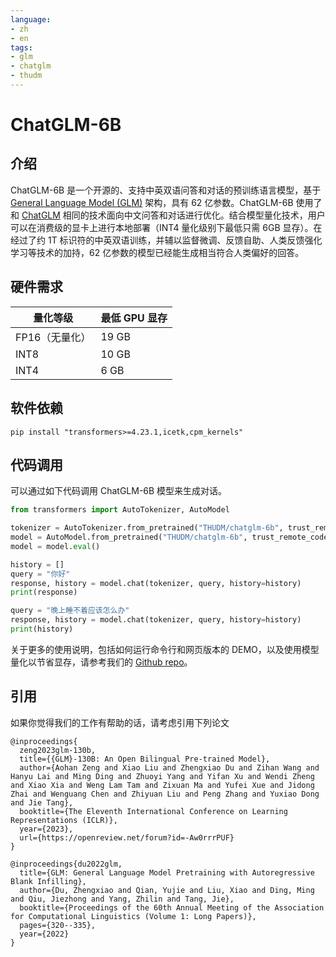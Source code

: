 ```yaml
---
language:
- zh
- en
tags:
- glm
- chatglm
- thudm
---
```

# ChatGLM-6B
## 介绍
ChatGLM-6B 是一个开源的、支持中英双语问答和对话的预训练语言模型，基于 [General Language Model (GLM)](https://github.com/THUDM/GLM) 架构，具有 62 亿参数。ChatGLM-6B 使用了和 [ChatGLM]((https://chatglm.cn)) 相同的技术面向中文问答和对话进行优化。结合模型量化技术，用户可以在消费级的显卡上进行本地部署（INT4 量化级别下最低只需 6GB 显存）。在经过了约 1T 标识符的中英双语训练，并辅以监督微调、反馈自助、人类反馈强化学习等技术的加持，62 亿参数的模型已经能生成相当符合人类偏好的回答。

## 硬件需求

| **量化等级**    | **最低 GPU 显存** |
| -------------- | ----------------- |
| FP16（无量化）   | 19 GB             |
| INT8           | 10 GB              |
| INT4           | 6 GB               |

## 软件依赖

```shell
pip install "transformers>=4.23.1,icetk,cpm_kernels"
```

## 代码调用 

可以通过如下代码调用 ChatGLM-6B 模型来生成对话。

```python
from transformers import AutoTokenizer, AutoModel

tokenizer = AutoTokenizer.from_pretrained("THUDM/chatglm-6b", trust_remote_code=True)
model = AutoModel.from_pretrained("THUDM/chatglm-6b", trust_remote_code=True).half().cuda()
model = model.eval()

history = []
query = "你好"
response, history = model.chat(tokenizer, query, history=history)
print(response)

query = "晚上睡不着应该怎么办"
response, history = model.chat(tokenizer, query, history=history)
print(history)
```

关于更多的使用说明，包括如何运行命令行和网页版本的 DEMO，以及使用模型量化以节省显存，请参考我们的 [Github repo](https://github.com/THUDM/ChatGLM-6B)。

## 引用

如果你觉得我们的工作有帮助的话，请考虑引用下列论文

```
@inproceedings{
  zeng2023glm-130b,
  title={{GLM}-130B: An Open Bilingual Pre-trained Model},
  author={Aohan Zeng and Xiao Liu and Zhengxiao Du and Zihan Wang and Hanyu Lai and Ming Ding and Zhuoyi Yang and Yifan Xu and Wendi Zheng and Xiao Xia and Weng Lam Tam and Zixuan Ma and Yufei Xue and Jidong Zhai and Wenguang Chen and Zhiyuan Liu and Peng Zhang and Yuxiao Dong and Jie Tang},
  booktitle={The Eleventh International Conference on Learning Representations (ICLR)},
  year={2023},
  url={https://openreview.net/forum?id=-Aw0rrrPUF}
}
```
```
@inproceedings{du2022glm,
  title={GLM: General Language Model Pretraining with Autoregressive Blank Infilling},
  author={Du, Zhengxiao and Qian, Yujie and Liu, Xiao and Ding, Ming and Qiu, Jiezhong and Yang, Zhilin and Tang, Jie},
  booktitle={Proceedings of the 60th Annual Meeting of the Association for Computational Linguistics (Volume 1: Long Papers)},
  pages={320--335},
  year={2022}
}
```